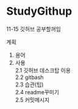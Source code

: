 # StudyGithup

11-15 깃허브 공부할꺼임


계획

1. 용어
2. 사용   
  2.1 깃허브 데스크탑 이용   
  2.2 gitbash   
  2.3 습관(팁)   
  2.4 readme꾸미기   
  2.5 커밋메시지

